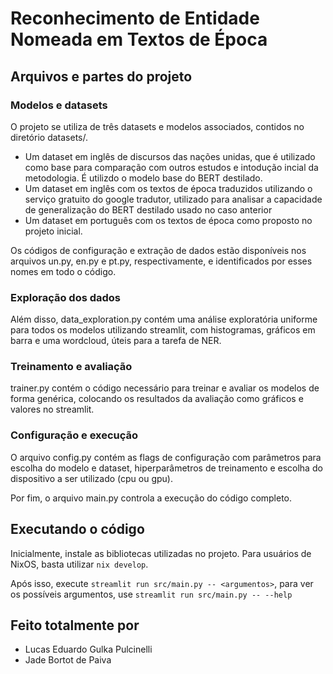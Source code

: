 # Reconhecimento de Entidade Nomeada em Textos de Época

## Arquivos e partes do projeto
### Modelos e datasets
O projeto se utiliza de três datasets e modelos associados, contidos no diretório datasets/.
- Um dataset em inglês de discursos das nações unidas, que é utilizado como base para comparação com outros estudos e intodução incial da metodologia. É utilizdo o modelo base do BERT destilado.
- Um dataset em inglês com os textos de época traduzidos utilizando o serviço gratuito do google tradutor, utilizado para analisar a capacidade de generalização do BERT destilado usado no caso anterior
- Um dataset em português com os textos de época como proposto no projeto inicial.

Os códigos de configuração e extração de dados estão disponíveis nos arquivos un.py, en.py e pt.py, respectivamente, e identificados por esses nomes em todo o código.

### Exploração dos dados

Além disso, data_exploration.py contém uma análise exploratória uniforme para todos os modelos utilizando streamlit, com histogramas, gráficos em barra e uma wordcloud, úteis para a tarefa de NER.

### Treinamento e avaliação
trainer.py contém o código necessário para treinar e avaliar os modelos de forma genérica, colocando os resultados da avaliação como gráficos e valores no streamlit.

### Configuração e execução
O arquivo config.py contém as flags de configuração com parâmetros para escolha do modelo e dataset, hiperparâmetros de treinamento e escolha do dispositivo a ser utilizado (cpu ou gpu).

Por fim, o arquivo main.py controla a execução do código completo.

## Executando o código
Inicialmente, instale as bibliotecas utilizadas no projeto. Para usuários de NixOS, basta utilizar `nix develop`.

Após isso, execute `streamlit run src/main.py -- <argumentos>`, para ver os possíveis argumentos, use `streamlit run src/main.py -- --help`

## Feito totalmente por
- Lucas Eduardo Gulka Pulcinelli
- Jade Bortot de Paiva 
